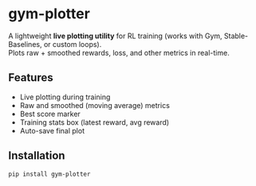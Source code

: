 # gym-plotter

A lightweight **live plotting utility** for RL training (works with Gym, Stable-Baselines, or custom loops).  
Plots raw + smoothed rewards, loss, and other metrics in real-time.

## Features
- Live plotting during training
- Raw and smoothed (moving average) metrics
- Best score marker
- Training stats box (latest reward, avg reward)
- Auto-save final plot

## Installation
```bash
pip install gym-plotter
